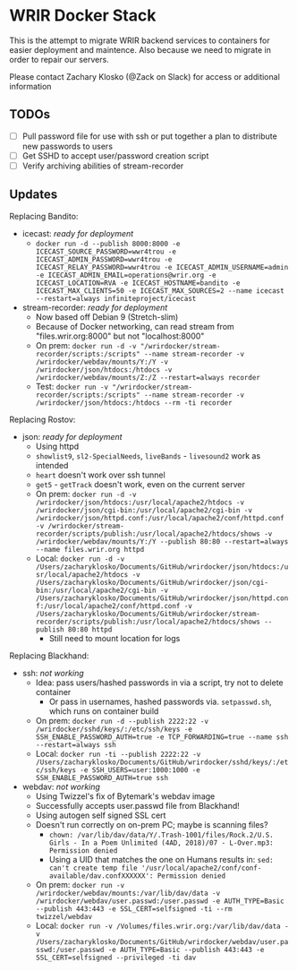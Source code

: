 # WRIR Docker Stack

This is the attempt to migrate WRIR backend services to containers for easier deployment and maintence. Also because we need to migrate in order to repair our servers.

Please contact Zachary Klosko (@Zack on Slack) for access or additional information

## TODOs

- [ ] Pull password file for use with ssh or put together a plan to distribute new passwords to users
- [ ] Get SSHD to accept user/password creation script
- [ ] Verify archiving abilities of stream-recorder

## Updates

Replacing Bandito:

- icecast: *ready for deployment*
  - `docker run -d --publish 8000:8000 -e ICECAST_SOURCE_PASSWORD=wwr4trou -e ICECAST_ADMIN_PASSWORD=wwr4trou -e ICECAST_RELAY_PASSWORD=wwr4trou -e ICECAST_ADMIN_USERNAME=admin -e ICECAST_ADMIN_EMAIL=operations@wrir.org -e ICECAST_LOCATION=RVA -e ICECAST_HOSTNAME=bandito -e ICECAST_MAX_CLIENTS=50 -e ICECAST_MAX_SOURCES=2 --name icecast --restart=always infiniteproject/icecast`
- stream-recorder: *ready for deployment*
  - Now based off Debian 9 (Stretch-slim)
  - Because of Docker networking, can read stream from "files.wrir.org:8000" but not "localhost:8000"
  - On prem: `docker run -d -v "/wrirdocker/stream-recorder/scripts:/scripts" --name stream-recorder -v /wrirdocker/webdav/mounts/Y:/Y -v /wrirdocker/json/htdocs:/htdocs -v /wrirdocker/webdav/mounts/Z:/Z --restart=always recorder`
  - Test: `docker run -v "/wrirdocker/stream-recorder/scripts:/scripts" --name stream-recorder -v /wrirdocker/json/htdocs:/htdocs --rm -ti recorder`

Replacing Rostov:

- json: *ready for deployment*
  - Using httpd
  - `showlist9`, `sl2-SpecialNeeds`, `liveBands` - `livesound2` work as intended
  - `heart` doesn't work over ssh tunnel
  - `get5` - `getTrack` doesn't work, even on the current server
  - On prem: `docker run -d -v /wrirdocker/json/htdocs:/usr/local/apache2/htdocs -v /wrirdocker/json/cgi-bin:/usr/local/apache2/cgi-bin -v /wrirdocker/json/httpd.conf:/usr/local/apache2/conf/httpd.conf -v /wrirdocker/stream-recorder/scripts/publish:/usr/local/apache2/htdocs/shows -v /wrirdocker/webdav/mounts/Y:/Y --publish 80:80 --restart=always --name files.wrir.org httpd`
  - Local: `docker run -d -v /Users/zacharyklosko/Documents/GitHub/wrirdocker/json/htdocs:/usr/local/apache2/htdocs -v /Users/zacharyklosko/Documents/GitHub/wrirdocker/json/cgi-bin:/usr/local/apache2/cgi-bin -v /Users/zacharyklosko/Documents/GitHub/wrirdocker/json/httpd.conf:/usr/local/apache2/conf/httpd.conf -v /Users/zacharyklosko/Documents/GitHub/wrirdocker/stream-recorder/scripts/publish:/usr/local/apache2/htdocs/shows --publish 80:80 httpd`
    - Still need to mount location for logs

Replacing Blackhand:

- ssh: *not working*
  - Idea: pass users/hashed passwords in via a script, try not to delete container
    - Or pass in usernames, hashed passwords via. `setpasswd.sh`, which runs on container build
  - On prem: `docker run -d --publish 2222:22 -v /wrirdocker/sshd/keys/:/etc/ssh/keys -e SSH_ENABLE_PASSWORD_AUTH=true -e TCP_FORWARDING=true --name ssh --restart=always ssh`
  - Local: `docker run -ti --publish 2222:22 -v /Users/zacharyklosko/Documents/GitHub/wrirdocker/sshd/keys/:/etc/ssh/keys -e SSH_USERS=user:1000:1000 -e SSH_ENABLE_PASSWORD_AUTH=true ssh`
- webdav: *not working*
  - Using Twizzel's fix of Bytemark's webdav image
  - Successfully accepts user.passwd file from Blackhand!
  - Using autogen self signed SSL cert
  - Doesn't run correctly on on-prem PC; maybe is scanning files?
    - `chown: /var/lib/dav/data/Y/.Trash-1001/files/Rock.2/U.S. Girls - In a Poem Unlimited (4AD, 2018)/07 - L-Over.mp3: Permission denied`
    - Using a UID that matches the one on Humans results in: `sed: can't create temp file '/usr/local/apache2/conf/conf-available/dav.confXXXXXX': Permission denied`
  - On prem: `docker run -v /wrirdocker/webdav/mounts:/var/lib/dav/data -v /wrirdocker/webdav/user.passwd:/user.passwd -e AUTH_TYPE=Basic --publish 443:443 -e SSL_CERT=selfsigned -ti --rm twizzel/webdav`
  - Local: `docker run -v /Volumes/files.wrir.org:/var/lib/dav/data -v /Users/zacharyklosko/Documents/GitHub/wrirdocker/webdav/user.passwd:/user.passwd -e AUTH_TYPE=Basic --publish 443:443 -e SSL_CERT=selfsigned --privileged -ti dav`